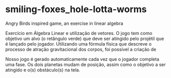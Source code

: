 # smiling-foxes_hole-lotta-worms
Angry Birds inspired game, an exercise in linear algebra

Exercício em Álgebra Linear e utilização de vetores. O jogo tem como objetivo um alvo (o retângulo verde) que deve ser atingido pelo projétil que é lançado pelo jogador. Utilizando uma fórmula física que descreve o processo de atração gravitacional dos corpos, foi possível a criação de 

Nosso jogo é gerado automaticamente cada vez que o jogador completa uma fase. Os dois planetas mudam de posição, assim como o objetivo a ser atingido e o(s) obstáculo(s) na tela. 